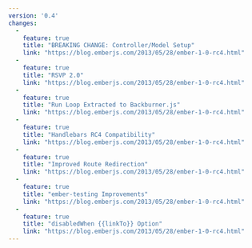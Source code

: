 ```yaml
---
version: '0.4'
changes:
  -
    feature: true
    title: "BREAKING CHANGE: Controller/Model Setup"
    link: "https://blog.emberjs.com/2013/05/28/ember-1-0-rc4.html"
  -
    feature: true
    title: "RSVP 2.0"
    link: "https://blog.emberjs.com/2013/05/28/ember-1-0-rc4.html"
  -
    feature: true
    title: "Run Loop Extracted to Backburner.js"
    link: "https://blog.emberjs.com/2013/05/28/ember-1-0-rc4.html"
  -
    feature: true
    title: "Handlebars RC4 Compatibility"
    link: "https://blog.emberjs.com/2013/05/28/ember-1-0-rc4.html"
  -
    feature: true
    title: "Improved Route Redirection"
    link: "https://blog.emberjs.com/2013/05/28/ember-1-0-rc4.html"
  -
    feature: true
    title: "ember-testing Improvements"
    link: "https://blog.emberjs.com/2013/05/28/ember-1-0-rc4.html"
  -
    feature: true
    title: "disabledWhen {{linkTo}} Option"
    link: "https://blog.emberjs.com/2013/05/28/ember-1-0-rc4.html"
---
```

